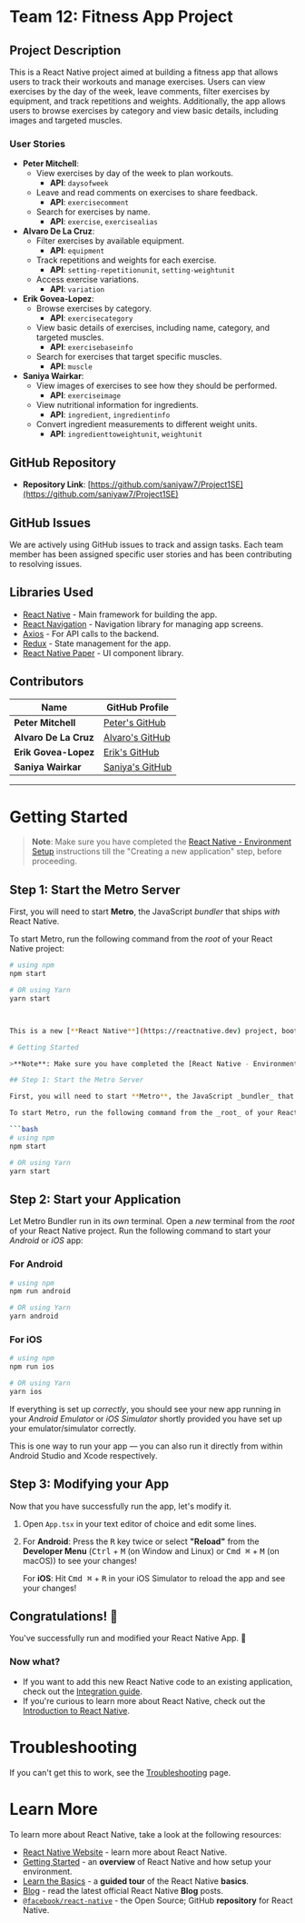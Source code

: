 # Team 12: Fitness App Project

## Project Description
This is a React Native project aimed at building a fitness app that allows users to track their workouts and manage exercises. Users can view exercises by the day of the week, leave comments, filter exercises by equipment, and track repetitions and weights. Additionally, the app allows users to browse exercises by category and view basic details, including images and targeted muscles.

### User Stories
- **Peter Mitchell**:
  - View exercises by day of the week to plan workouts.
    - **API**: `daysofweek`
  - Leave and read comments on exercises to share feedback.
    - **API**: `exercisecomment`
  - Search for exercises by name.
    - **API**: `exercise`, `exercisealias`
- **Alvaro De La Cruz**:
  - Filter exercises by available equipment.
    - **API**: `equipment`
  - Track repetitions and weights for each exercise.
    - **API**: `setting-repetitionunit`, `setting-weightunit`
  - Access exercise variations.
    - **API**: `variation`
- **Erik Govea-Lopez**:
  - Browse exercises by category.
    - **API**: `exercisecategory`
  - View basic details of exercises, including name, category, and targeted muscles.
    - **API**: `exercisebaseinfo`
  - Search for exercises that target specific muscles.
    - **API**: `muscle`
- **Saniya Wairkar**:
  - View images of exercises to see how they should be performed.
    - **API**: `exerciseimage`
  - View nutritional information for ingredients.
    - **API**: `ingredient`, `ingredientinfo`
  - Convert ingredient measurements to different weight units.
    - **API**: `ingredienttoweightunit`, `weightunit`


## GitHub Repository
- **Repository Link**: [https://github.com/saniyaw7/Project1SE](https://github.com/saniyaw7/Project1SE)

## GitHub Issues
We are actively using GitHub issues to track and assign tasks. Each team member has been assigned specific user stories and has been contributing to resolving issues.

## Libraries Used
- [React Native](https://reactnative.dev) - Main framework for building the app.
- [React Navigation](https://reactnavigation.org) - Navigation library for managing app screens.
- [Axios](https://github.com/axios/axios) - For API calls to the backend.
- [Redux](https://redux.js.org/) - State management for the app.
- [React Native Paper](https://callstack.github.io/react-native-paper/) - UI component library.

## Contributors
| Name               | GitHub Profile                             |
|--------------------|--------------------------------------------|
| **Peter Mitchell**  | [Peter's GitHub](https://github.com/Mitpete) |
| **Alvaro De La Cruz** | [Alvaro's GitHub](https://github.com/Alvaro-DLC) |
| **Erik Govea-Lopez** | [Erik's GitHub](https://github.com/erikgovea) |
| **Saniya Wairkar**   | [Saniya's GitHub](https://github.com/saniyaw7) |

---

# Getting Started

> **Note**: Make sure you have completed the [React Native - Environment Setup](https://reactnative.dev/docs/environment-setup) instructions till the "Creating a new application" step, before proceeding.

## Step 1: Start the Metro Server

First, you will need to start **Metro**, the JavaScript _bundler_ that ships _with_ React Native.

To start Metro, run the following command from the _root_ of your React Native project:

```bash
# using npm
npm start

# OR using Yarn
yarn start



This is a new [**React Native**](https://reactnative.dev) project, bootstrapped using [`@react-native-community/cli`](https://github.com/react-native-community/cli).

# Getting Started

>**Note**: Make sure you have completed the [React Native - Environment Setup](https://reactnative.dev/docs/environment-setup) instructions till "Creating a new application" step, before proceeding.

## Step 1: Start the Metro Server

First, you will need to start **Metro**, the JavaScript _bundler_ that ships _with_ React Native.

To start Metro, run the following command from the _root_ of your React Native project:

```bash
# using npm
npm start

# OR using Yarn
yarn start
```

## Step 2: Start your Application

Let Metro Bundler run in its _own_ terminal. Open a _new_ terminal from the _root_ of your React Native project. Run the following command to start your _Android_ or _iOS_ app:

### For Android

```bash
# using npm
npm run android

# OR using Yarn
yarn android
```

### For iOS

```bash
# using npm
npm run ios

# OR using Yarn
yarn ios
```

If everything is set up _correctly_, you should see your new app running in your _Android Emulator_ or _iOS Simulator_ shortly provided you have set up your emulator/simulator correctly.

This is one way to run your app — you can also run it directly from within Android Studio and Xcode respectively.

## Step 3: Modifying your App

Now that you have successfully run the app, let's modify it.

1. Open `App.tsx` in your text editor of choice and edit some lines.
2. For **Android**: Press the <kbd>R</kbd> key twice or select **"Reload"** from the **Developer Menu** (<kbd>Ctrl</kbd> + <kbd>M</kbd> (on Window and Linux) or <kbd>Cmd ⌘</kbd> + <kbd>M</kbd> (on macOS)) to see your changes!

   For **iOS**: Hit <kbd>Cmd ⌘</kbd> + <kbd>R</kbd> in your iOS Simulator to reload the app and see your changes!

## Congratulations! :tada:

You've successfully run and modified your React Native App. :partying_face:

### Now what?

- If you want to add this new React Native code to an existing application, check out the [Integration guide](https://reactnative.dev/docs/integration-with-existing-apps).
- If you're curious to learn more about React Native, check out the [Introduction to React Native](https://reactnative.dev/docs/getting-started).

# Troubleshooting

If you can't get this to work, see the [Troubleshooting](https://reactnative.dev/docs/troubleshooting) page.

# Learn More

To learn more about React Native, take a look at the following resources:

- [React Native Website](https://reactnative.dev) - learn more about React Native.
- [Getting Started](https://reactnative.dev/docs/environment-setup) - an **overview** of React Native and how setup your environment.
- [Learn the Basics](https://reactnative.dev/docs/getting-started) - a **guided tour** of the React Native **basics**.
- [Blog](https://reactnative.dev/blog) - read the latest official React Native **Blog** posts.
- [`@facebook/react-native`](https://github.com/facebook/react-native) - the Open Source; GitHub **repository** for React Native.
